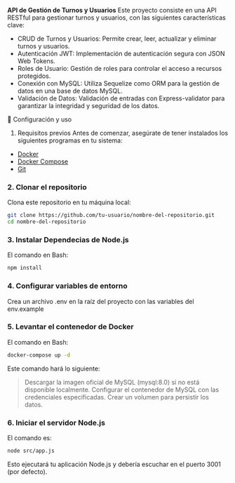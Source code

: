 **API de Gestión de Turnos y Usuarios**
Este proyecto consiste en una API RESTful para gestionar turnos y usuarios, con las siguientes características clave:

- CRUD de Turnos y Usuarios: Permite crear, leer, actualizar y eliminar turnos y usuarios.
- Autenticación JWT: Implementación de autenticación segura con JSON Web Tokens.
- Roles de Usuario: Gestión de roles para controlar el acceso a recursos protegidos.
- Conexión con MySQL: Utiliza Sequelize como ORM para la gestión de datos en una base de datos MySQL.
- Validación de Datos: Validación de entradas con Express-validator para garantizar la integridad y seguridad de los datos.



🚀 Configuración y uso
1. Requisitos previos
Antes de comenzar, asegúrate de tener instalados los siguientes programas en tu sistema:
- [Docker](https://www.docker.com/)
- [Docker Compose](https://docs.docker.com/compose/)
- [Git](https://git-scm.com/)

### 2. **Clonar el repositorio**
Clona este repositorio en tu máquina local:
```bash
git clone https://github.com/tu-usuario/nombre-del-repositorio.git
cd nombre-del-repositorio
```

### 3. Instalar Dependecias de Node.js
El comando en Bash:
```bash
npm install
```
### 4. **Configurar variables de entorno**
Crea un archivo .env en la raíz del proyecto con las variables del env.example

### 5. **Levantar el contenedor de Docker**
El comando en Bash:
```bash
docker-compose up -d
```
Este comando hará lo siguiente:
  > Descargar la imagen oficial de MySQL (mysql:8.0) si no está disponible localmente.
  > Configurar el contenedor de MySQL con las credenciales especificadas.
  > Crear un volumen para persistir los datos.

### 6. **Iniciar el servidor Node.js**
El comando es:
```bash
node src/app.js
```
Esto ejecutará tu aplicación Node.js y debería escuchar en el puerto 3001 (por defecto).

